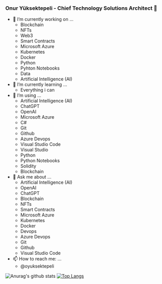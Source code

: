 ### Onur Yüksektepeli - Chief Technology Solutions Architect 👋



- 🔭 I’m currently working on ...
    - Blockchain
    - NFTs
    - Web3
    - Smart Contracts
    - Microsoft Azure
    - Kubernetes
    - Docker
    - Python
    - Pyhton Notebooks
    - Data
    - Artificial Intelligence (AI)
- 🌱 I’m currently learning ...
    - Everything i can
- 👯 I’m using ...
    - Artificial Intelligence (AI)
    - ChatGPT
    - OpenAI
    - Microsoft Azure
    - C#
    - Git
    - Github
    - Azure Devops
    - Visual Studio Code
    - Visual Studio
    - Python
    - Python Notebooks
    - Solidity
    - Blockchain
- 💬 Ask me about ...
    - Artificial Intelligence (AI)
    - OpenAI
    - ChatGPT
    - Blockchain
    - NFTs
    - Smart Contracts
    - Microsoft Azure
    - Kubernetes
    - Docker
    - Devops
    - Azure Devops
    - Git
    - Github
    - Visual Studio Code
- 📫 How to reach me: ...
    - @oyuksektepeli



![Anurag's github stats](https://github-readme-stats.vercel.app/api?username=oyuksektepeli&show_icons=true&theme=radical)
[![Top Langs](https://github-readme-stats.vercel.app/api/top-langs/?username=oyuksektepeli&layout=compact)](https://github.com/anuraghazra/github-readme-stats)


